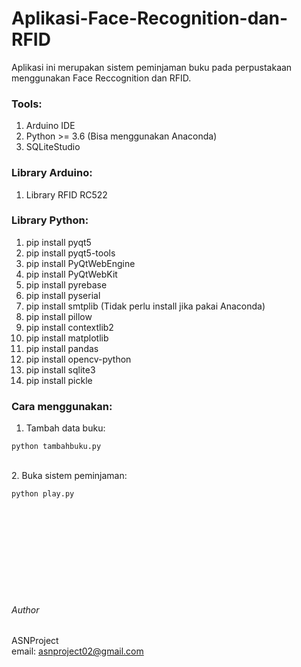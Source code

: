 # Aplikasi-Face-Recognition-dan-RFID

Aplikasi ini merupakan sistem peminjaman buku pada perpustakaan menggunakan Face Reccognition dan RFID.

### Tools:<br />
1. Arduino IDE <br />
2. Python >= 3.6 (Bisa menggunakan Anaconda) <br />
3. SQLiteStudio <br />

### Library Arduino:<br />
1. Library RFID RC522

### Library Python:<br />
1. pip install pyqt5<br />
2. pip install pyqt5-tools<br />
3. pip install PyQtWebEngine<br />
4. pip install PyQtWebKit<br />
5. pip install pyrebase<br />
6. pip install pyserial<br />
7. pip install smtplib (Tidak perlu install jika pakai Anaconda)<br />
8. pip install pillow<br />
9. pip install contextlib2<br />
10. pip install matplotlib<br />
11. pip install pandas<br />
12. pip install opencv-python<br />
13. pip install sqlite3<br />
14. pip install pickle<br />

### Cara menggunakan:<br />
1. Tambah data buku:<br />
```
python tambahbuku.py
```
<br />
2. Buka sistem peminjaman: <br />

```
python play.py
```
<br />
<br />
<br />
<br />
<br />
<br />
<br />
<br />

###### Author

ASNProject<br />
email: asnproject02@gmail.com

